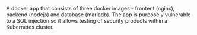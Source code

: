 A docker app that consists of three docker images - frontent (nginx), backend (nodejs) and database (mariadb).
The app is purposely vulnerable to a SQL injection so it allows testing of security products within a Kubernetes cluster.
